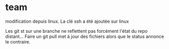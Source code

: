 # team

modification depuis linux.
La clé ssh a été ajoutée sur linux

Les git st sur une branche ne reflettent pas forcément l'état du repo distant... Faire un git pull met à jour des fichiers alors que le status annonce le contraire.